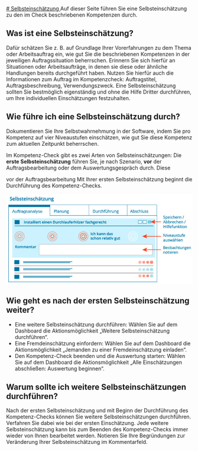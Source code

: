 <U> # Selbsteinschätzung </U>
Auf dieser Seite führen Sie eine Selbsteinschätzung zu den im Check beschriebenen Kompetenzen durch.

## Was ist eine Selbsteinschätzung?

Dafür schätzen Sie z. B. auf Grundlage Ihrer Vorerfahrungen zu dem Thema oder Arbeitsauftrag ein, wie gut Sie die beschriebenen Kompetenzen in der jeweiligen Auftragssituation 
beherrschen. Erinnern Sie sich hierfür an Situationen oder Arbeitsaufträge, in denen sie diese oder ähnliche Handlungen bereits durchgeführt haben. Nutzen Sie hierfür auch die Informationen 
zum Auftrag im Kompetenzcheck: Auftragstitel, Auftragsbeschreibung, Verwendungszweck. Eine Selbsteinschätzung sollten Sie bestmöglich eigenständig 
und ohne die Hilfe Dritter durchführen, um Ihre individuellen Einschätzungen festzuhalten.

## Wie führe ich eine Selbsteinschätzung durch?
Dokumentieren Sie Ihre Selbstwahrnehmung in der Software, 
indem Sie pro Kompetenz auf vier Niveaustufen einschätzen, wie gut Sie diese Kompetenz zum aktuellen Zeitpunkt beherrschen. 


Im Kompetenz-Check gibt es zwei Arten von Selbsteinschätzungen:
Die **erste Selbsteinschätzung** führen Sie, je nach Szenario, **vor** der Auftragsbearbeitung oder dem Auswertungsgespräch durch. Diese 

vor der Auftragsbearbeitung Mit Ihrer ersten Selbsteinschätzung beginnt die Durchführung des Kompetenz-Checks. 

![Übersicht der Funktionen zur Durchführung einer Selbsteinschätzung](media/Selbsteinschaetzung.jpg)

## Wie geht es nach der ersten Selbsteinschätzung weiter?
* Eine weitere Selbsteinschätzung durchführen: Wählen Sie auf dem Dashboard die Aktionsmöglichkeit „Weitere Selbsteinschätzung durchführen“.
* Eine Fremdeinschätzung einfordern: Wählen Sie auf dem Dashboard die Aktionsmöglichkeit „Jemanden zu einer Fremdeinschätzung einladen“.
* Den Kompetenz-Check beenden und die Auswertung starten: Wählen Sie auf dem Dashboard die Aktionsmöglichkeit „Alle Einschätzungen abschließen: Auswertung beginnen“.

## Warum sollte ich weitere Selbsteinschätzungen durchführen?

Nach der ersten Selbsteinschätzung und mit Beginn der Durchführung des Kompetenz-Checks können Sie weitere Selbsteinschätzungen durchführen. Verfahren Sie dabei wie bei der ersten Einschätzung. Jede weitere Selbsteinschätzung kann bis zum Beenden des Kompetenz-Checks immer wieder von Ihnen bearbeitet werden. Notieren Sie Ihre Begründungen zur Veränderung Ihrer Selbsteinschätzung im Kommentarfeld.

